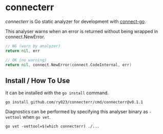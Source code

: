 # connecterr

*connecterr* is Go static analyzer for development with [connect-go](https://github.com/connectrpc/connect-go).

This analyser warns when an error is returned without being wrapped in connect.NewError.

```go
// NG (warn by analyzer)
return nil, err

// OK (no warning)
return nil, connect.NewError(connect.CodeInternal, err)
```

## Install / How To Use

It can be installed with the `go install` command.

```
go install github.com/ry023/connecterr/cmd/connecterr@v0.1.1
```

Diagnostics can be performed by specifying this analyser binary as `-vettool` when `go vet`.

```
go vet -vettool=$(which connecterr) ./...
```
